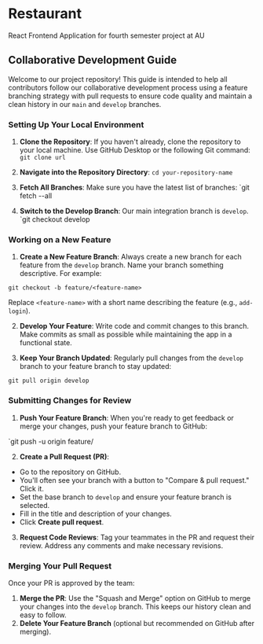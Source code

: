# Restaurant
React Frontend Application for fourth semester project at AU

## Collaborative Development Guide

Welcome to our project repository! This guide is intended to help all contributors follow our collaborative development process using a feature branching strategy with pull requests to ensure code quality and maintain a clean history in our `main` and `develop` branches.

### Setting Up Your Local Environment

1. **Clone the Repository**: If you haven't already, clone the repository to your local machine. Use GitHub Desktop or the following Git command: ` git clone url`

2. **Navigate into the Repository Directory**:
`cd your-repository-name`



3. **Fetch All Branches**: Make sure you have the latest list of branches:
`git fetch --all


4. **Switch to the Develop Branch**: Our main integration branch is `develop`.
`git checkout develop


### Working on a New Feature

1. **Create a New Feature Branch**: Always create a new branch for each feature from the `develop` branch. Name your branch something descriptive. For example:

`git checkout -b feature/<feature-name>`


Replace `<feature-name>` with a short name describing the feature (e.g., `add-login`).

2. **Develop Your Feature**: Write code and commit changes to this branch. Make commits as small as possible while maintaining the app in a functional state.

3. **Keep Your Branch Updated**: Regularly pull changes from the `develop` branch to your feature branch to stay updated:

`git pull origin develop`


### Submitting Changes for Review

1. **Push Your Feature Branch**: When you're ready to get feedback or merge your changes, push your feature branch to GitHub:

`git push -u origin feature/<feature-name>

2. **Create a Pull Request (PR)**:
- Go to the repository on GitHub.
- You'll often see your branch with a button to "Compare & pull request." Click it.
- Set the base branch to `develop` and ensure your feature branch is selected.
- Fill in the title and description of your changes.
- Click **Create pull request**.

3. **Request Code Reviews**: Tag your teammates in the PR and request their review. Address any comments and make necessary revisions.

### Merging Your Pull Request

Once your PR is approved by the team:
1. **Merge the PR**: Use the "Squash and Merge" option on GitHub to merge your changes into the `develop` branch. This keeps our history clean and easy to follow.
2. **Delete Your Feature Branch** (optional but recommended on GitHub after merging).




